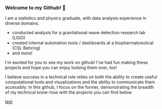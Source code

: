 ### Welcome to my Github! 👋

I am a statistics and physics graduate, with data analysis experience in diverse domains:

* conducted analysis for a gravitational-wave detection research lab (LIGO)
* created internal automation tools / dashboards at a biopharmatceutical (CSL Behring)
* and more!

I'm excited for you to see my work on github! I've had fun making these projects and hope you can enjoy looking them over, too!

I believe success in a technical role relies on both the ability to create useful computational tools and visualizations and the ability to communicate them accessibly. In this github, I focus on the former, demonstrating the breadth of my technical know-how with the projects you can find below. 

[test](https://devcracker.medium.com/how-to-add-a-link-or-hyperlink-in-readme-md-file-68752bb6499e)


<!--
**dominicholcomb/dominicholcomb** is a ✨ _special_ ✨ repository because its `README.md` (this file) appears on your GitHub profile.

Here are some ideas to get you started:

- 🔭 I’m currently working on ...
- 🌱 I’m currently learning ...
- 👯 I’m looking to collaborate on ...
- 🤔 I’m looking for help with ...
- 💬 Ask me about ...
- 📫 How to reach me: ...
- 😄 Pronouns: ...
- ⚡ Fun fact: ...
-->
